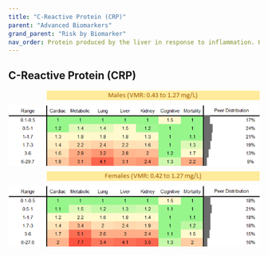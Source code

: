 ```yaml
---
title: "C-Reactive Protein (CRP)"
parent: "Advanced Biomarkers"
grand_parent: "Risk by Biomarker"
nav_order: Protein produced by the liver in response to inflammation. High CRP signals acute or chronic inflammation and is a risk marker for heart disease.
---
```



## C-Reactive Protein (CRP)




<div style="display: flex; flex-direction: column; gap: 10px;">

  <img src="/assets/images/vmrbiomarker_crp__male.png" alt="C-Reactive Protein (CRP) VMR Male" style="margin-left: 15%">
  <img src="/assets/images/rr_crp__male.png" alt="C-Reactive Protein (CRP) RR Male">

  <img src="/assets/images/vmrbiomarker_crp__female.png" alt="C-Reactive Protein (CRP) VMR Female" style="margin-left: 15%; ">
  <img src="/assets/images/rr_crp__female.png" alt="C-Reactive Protein (CRP) RR Female">

</div>



